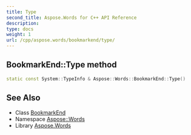 ```yaml
---
title: Type
second_title: Aspose.Words for C++ API Reference
description: 
type: docs
weight: 1
url: /cpp/aspose.words/bookmarkend/type/
---
```

## BookmarkEnd::Type method




```cpp
static const System::TypeInfo & Aspose::Words::BookmarkEnd::Type()
```

## See Also

* Class [BookmarkEnd](../)
* Namespace [Aspose::Words](../../)
* Library [Aspose.Words](../../../)
